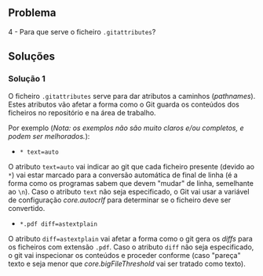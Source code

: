 ## Problema

4 - Para que serve o ficheiro `.gitattributes`?

## Soluções

### Solução 1

O ficheiro `.gitattributes` serve para dar atributos a caminhos (_pathnames_).
Estes atributos vão afetar a forma como o Git guarda os conteúdos dos ficheiros
no repositório e na área de trabalho.

Por exemplo (_Nota: os exemplos não são muito claros e/ou completos, e podem
ser melhorados._):

* `* text=auto`

O atributo `text=auto` vai indicar ao git que cada ficheiro presente (devido ao
`*`) vai estar marcado para a conversão automática de final de linha (é a forma
como os programas sabem que devem "mudar" de linha, semelhante ao `\n`). Caso
o atributo `text` não seja especificado, o Git vai usar a variável de
configuração _core.autocrlf_ para determinar se o ficheiro deve ser convertido.

* `*.pdf diff=astextplain`

O atributo `diff=astextplain` vai afetar a forma como o git gera os _diffs_ para
os ficheiros com extensão `.pdf`. Caso o atributo `diff` não seja especificado,
o git vai inspecionar os conteúdos e proceder conforme (caso "pareça" texto e
seja menor que _core.bigFileThreshold_ vai ser tratado como texto).
